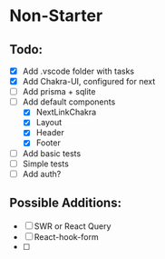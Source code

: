 # Non-Starter

## Todo:

- [x] Add .vscode folder with tasks
- [x] Add Chakra-UI, configured for next
- [ ] Add prisma + sqlite
- [ ] Add default components
  - [x] NextLinkChakra
  - [x] Layout
  - [x] Header
  - [x] Footer
- [ ] Add basic tests
- [ ] Simple tests
- [ ] Add auth?

## Possible Additions:

- [ ] SWR or React Query
- [ ] React-hook-form
- [ ]
